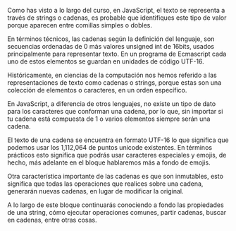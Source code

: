 Como has visto a lo largo del curso, en JavaScript, el texto se representa a través de strings o cadenas, es probable que identifiques este tipo de valor porque aparecen entre comillas simples o dobles.

En términos técnicos, las cadenas según la definición del lenguaje, son secuencias ordenadas de 0 más valores unsigned int de 16bits, usados principalmente para representar texto. En un programa de Ecmascript cada uno de estos elementos se guardan en unidades de código UTF-16.

Históricamente, en ciencias de la computación nos hemos referido a las representaciones de texto como cadenas o strings, porque estas son una colección de elementos o caracteres, en un orden específico.

En JavaScript, a diferencia de otros lenguajes, no existe un tipo de dato para los caracteres que conforman una cadena, por lo que, sin importar si tu cadena está compuesta de 1 o varios elementos siempre serán una cadena.

El texto de una cadena se encuentra en formato UTF-16 lo que significa que podemos usar los 1,112,064 de puntos unicode existentes. En términos prácticos esto significa que podrás usar caracteres especiales y emojis, de hecho, más adelante en el bloque hablaremos más a fondo de emojis.

Otra característica importante de las cadenas es que son inmutables, esto significa que todas las operaciones que realices sobre una cadena, generarán nuevas cadenas, en lugar de modificar la original.

A lo largo de este bloque continuarás conociendo a fondo las propiedades de una string, cómo ejecutar operaciones comunes, partir cadenas, buscar en cadenas, entre otras cosas.